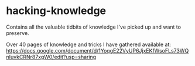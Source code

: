 # hacking-knowledge

Contains all the valuable tidbits of knowledge I've picked up and want to preserve.

Over 40 pages of knowledge and tricks I have gathered available at:
https://docs.google.com/document/d/1YoqgE22VyUP6JjxEKfWsoFLs73WQnIuvkCRNr87xgW0/edit?usp=sharing

